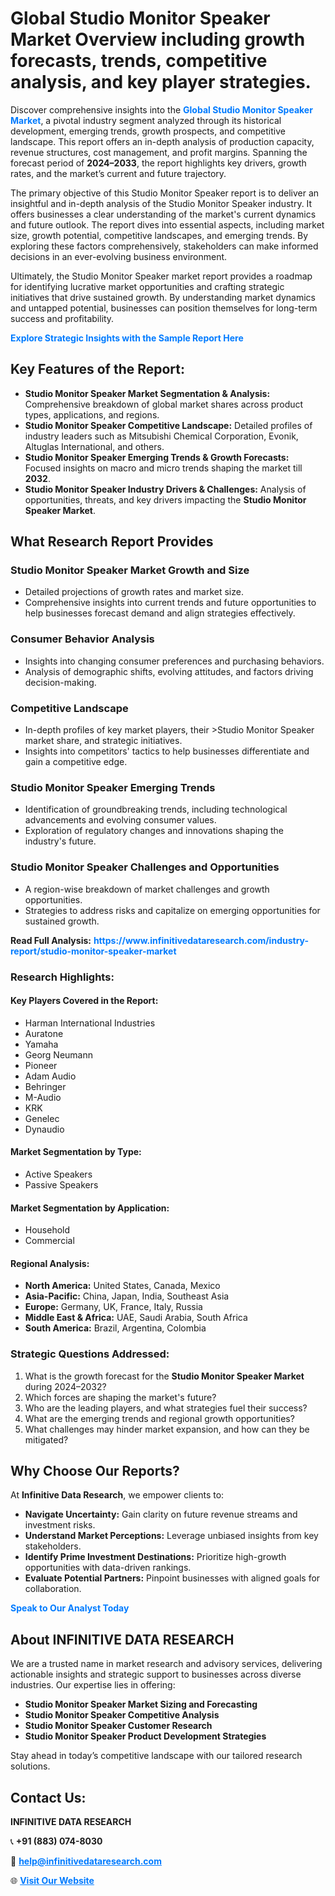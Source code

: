 <h1>Global Studio Monitor Speaker Market Overview including growth forecasts, trends, competitive analysis, and key player strategies.</h1>
<p>
Discover comprehensive insights into the 
<a href="https://www.infinitivedataresearch.com/industry-report/studio-monitor-speaker-market" rel="dofollow" style="color: #007BFF; text-decoration: none;"><strong>Global Studio Monitor Speaker Market</strong></a>, a pivotal industry segment analyzed through its historical development, emerging trends, growth prospects, and competitive landscape. This report offers an in-depth analysis of production capacity, revenue structures, cost management, and profit margins. Spanning the forecast period of <strong>2024–2033</strong>, the report highlights key drivers, growth rates, and the market’s current and future trajectory.
</p>
<p>
The primary objective of this Studio Monitor Speaker report is to deliver an insightful and in-depth analysis of the Studio Monitor Speaker industry. It offers businesses a clear understanding of the market's current dynamics and future outlook. The report dives into essential aspects, including market size, growth potential, competitive landscapes, and emerging trends. By exploring these factors comprehensively, stakeholders can make informed decisions in an ever-evolving business environment.
</p>
<p>
Ultimately, the Studio Monitor Speaker market report provides a roadmap for identifying lucrative market opportunities and crafting strategic initiatives that drive sustained growth. By understanding market dynamics and untapped potential, businesses can position themselves for long-term success and profitability.
</p>
<p>
<a href="https://www.infinitivedataresearch.com/request-sample/reportId=106582" style="color: #007BFF; text-decoration: none;"><strong>Explore Strategic Insights with the Sample Report Here</strong></a>
</p>

<h2>Key Features of the Report:</h2>
<ul>
<li><strong>Studio Monitor Speaker Market Segmentation & Analysis:</strong> Comprehensive breakdown of global market shares across product types, applications, and regions.</li>
<li><strong>Studio Monitor Speaker Competitive Landscape:</strong> Detailed profiles of industry leaders such as Mitsubishi Chemical Corporation, Evonik, Altuglas International, and others.</li>
<li><strong>Studio Monitor Speaker Emerging Trends & Growth Forecasts:</strong> Focused insights on macro and micro trends shaping the market till <strong>2032</strong>.</li>
<li><strong>Studio Monitor Speaker Industry Drivers & Challenges:</strong> Analysis of opportunities, threats, and key drivers impacting the <strong>Studio Monitor Speaker Market</strong>.</li>
</ul>

<h2>What Research Report Provides</h2>
<h3>Studio Monitor Speaker Market Growth and Size</h3>
<ul>
<li>Detailed projections of growth rates and market size.</li>
<li>Comprehensive insights into current trends and future opportunities to help businesses forecast demand and align strategies effectively.</li>
</ul>

<h3>Consumer Behavior Analysis</h3>
<ul>
<li>Insights into changing consumer preferences and purchasing behaviors.</li>
<li>Analysis of demographic shifts, evolving attitudes, and factors driving decision-making.</li>
</ul>

<h3>Competitive Landscape</h3>
<ul>
<li>In-depth profiles of key market players, their >Studio Monitor Speaker market share, and strategic initiatives.</li>
<li>Insights into competitors' tactics to help businesses differentiate and gain a competitive edge.</li>
</ul>

<h3>Studio Monitor Speaker Emerging Trends</h3>
<ul>
<li>Identification of groundbreaking trends, including technological advancements and evolving consumer values.</li>
<li>Exploration of regulatory changes and innovations shaping the industry's future.</li>
</ul>

<h3>Studio Monitor Speaker Challenges and Opportunities</h3>
<ul>
<li>A region-wise breakdown of market challenges and growth opportunities.</li>
<li>Strategies to address risks and capitalize on emerging opportunities for sustained growth.</li>
</ul>
<p><strong>Read Full Analysis:</strong> <a href="https://www.infinitivedataresearch.com/industry-report/studio-monitor-speaker-market" rel="dofollow" style="color: #007BFF; text-decoration: none;"><strong>https://www.infinitivedataresearch.com/industry-report/studio-monitor-speaker-market</strong></a></p>
<h3>Research Highlights:</h3>
<h4>Key Players Covered in the Report:</h4>
<ul><li>Harman International Industries</li><li>Auratone</li><li>Yamaha</li><li>Georg Neumann</li><li>Pioneer</li><li>Adam Audio</li><li>Behringer</li><li>M-Audio</li><li>KRK</li><li>Genelec</li><li>Dynaudio</li></ul>
<h4>Market Segmentation by Type:</h4>
<ul><li>Active Speakers</li><li>Passive Speakers</li></ul>
<h4>Market Segmentation by Application:</h4>
<ul><li>Household</li><li>Commercial</li></ul>

<h4>Regional Analysis:</h4>
<ul>
<li><strong>North America:</strong> United States, Canada, Mexico</li>
<li><strong>Asia-Pacific:</strong> China, Japan, India, Southeast Asia</li>
<li><strong>Europe:</strong> Germany, UK, France, Italy, Russia</li>
<li><strong>Middle East & Africa:</strong> UAE, Saudi Arabia, South Africa</li>
<li><strong>South America:</strong> Brazil, Argentina, Colombia</li>
</ul>

<h3>Strategic Questions Addressed:</h3>
<ol>
<li>What is the growth forecast for the <strong>Studio Monitor Speaker Market</strong> during 2024–2032?</li>
<li>Which forces are shaping the market's future?</li>
<li>Who are the leading players, and what strategies fuel their success?</li>
<li>What are the emerging trends and regional growth opportunities?</li>
<li>What challenges may hinder market expansion, and how can they be mitigated?</li>
</ol>

<h2>Why Choose Our Reports?</h2>
<p>At <strong>Infinitive Data Research</strong>, we empower clients to:</p>
<ul>
<li><strong>Navigate Uncertainty:</strong> Gain clarity on future revenue streams and investment risks.</li>
<li><strong>Understand Market Perceptions:</strong> Leverage unbiased insights from key stakeholders.</li>
<li><strong>Identify Prime Investment Destinations:</strong> Prioritize high-growth opportunities with data-driven rankings.</li>
<li><strong>Evaluate Potential Partners:</strong> Pinpoint businesses with aligned goals for collaboration.</li>
</ul>
<p><a href="https://www.infinitivedataresearch.com/industry-report/studio-monitor-speaker-market" rel="dofollow" style="color: #007BFF; text-decoration: none;"><strong>Speak to Our Analyst Today</strong></a></p>

<h2>About INFINITIVE DATA RESEARCH</h2>
<p>We are a trusted name in market research and advisory services, delivering actionable insights and strategic support to businesses across diverse industries. Our expertise lies in offering:</p>
<ul>
<li><strong>Studio Monitor Speaker Market Sizing and Forecasting</strong></li>
<li><strong>Studio Monitor Speaker Competitive Analysis</strong></li>
<li><strong>Studio Monitor Speaker Customer Research</strong></li>
<li><strong>Studio Monitor Speaker Product Development Strategies</strong></li>
</ul>
<p>Stay ahead in today’s competitive landscape with our tailored research solutions.</p>

<h2>Contact Us:</h2>
<p><strong>INFINITIVE DATA RESEARCH</strong></p>
<p>📞 <strong>+91 (883) 074-8030</strong></p>
<p>📧 <strong><a href="mailto:help@infinitivedataresearch.com" style="color: #007BFF;">help@infinitivedataresearch.com</a></strong></p>
<p>🌐 <strong><a href="https://www.infinitivedataresearch.com" rel="dofollow" style="color: #007BFF;">Visit Our Website</a></strong></p>